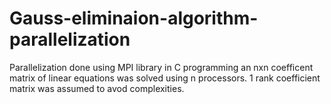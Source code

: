 # Gauss-eliminaion-algorithm-parallelization
Parallelization done using MPI library in C programming
an nxn coefficent matrix of linear equations was solved using n processors.
1 rank coefficient matrix was assumed to avod complexities.

